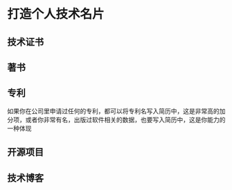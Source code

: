# 打造个人技术名片

## 技术证书

## 著书

## 专利

如果你在公司里申请过任何的专利，都可以将专利名写入简历中，这是非常高的加分项，或者你非常有名，出版过软件相关的数据，也要写入简历中，这是你能力的一种体现

## 开源项目

## 技术博客
